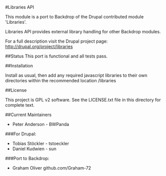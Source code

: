 #Libraries API

This module is a port to Backdrop of the Drupal contributed module 'Libraries'. 

Libraries API provides external library handling for other Backdrop modules.

For a full description visit the Drupal project page:
  http://drupal.org/project/libraries

##Status
This port is functional and all tests pass.

##Installation

Install as usual, then add any required javascript libraries to their own directories within
the recommended location /libraries

##License

This project is GPL v2 software. See the LICENSE.txt file in this directory for complete text.
    
    
##Current Maintainers

 + Peter Anderson - BWPanda

###For Drupal:
 + Tobias Stöckler - tstoeckler
 + Daniel Kudwien - sun


###Port to Backdrop:
 + Graham Oliver github.com/Graham-72
